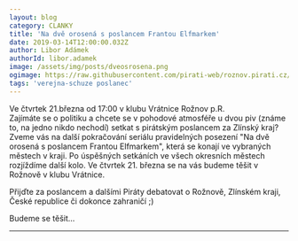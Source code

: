 ```yaml
---
layout: blog
category: CLANKY
title: 'Na dvě orosená s poslancem Frantou Elfmarkem'
date: 2019-03-14T12:00:00.032Z
author: Libor Adámek
authorId: libor.adamek
image: /assets/img/posts/dveosrosena.png
ogimage: https://raw.githubusercontent.com/pirati-web/roznov.pirati.cz/master/assets/img/posts/dveosrosena.png
tags: 'verejna-schuze poslanec'
---
```

Ve čtvrtek 21.března od 17:00 v klubu Vrátnice Rožnov p.R.<br>
Zajímáte se o politiku a chcete se v pohodové atmosféře u dvou piv (známe to, na jedno nikdo nechodí) 
setkat s pirátským poslancem za Zlínský kraj? 
Zveme vás na další pokračování seriálu pravidelných posezení "Na dvě orosená s poslancem Frantou Elfmarkem", 
která se konají ve vybraných městech v kraji. Po úspěšných setkáních ve všech okresních městech rozjíždíme další kolo. 
Ve čtvrtek 21. března se na vás budeme těšit v Rožnově v klubu Vrátnice.

Přijďte za poslancem a dalšími Piráty debatovat o Rožnově, Zlínském kraji, České republice či dokonce zahraničí ;)

Budeme se těšit...

- - -
